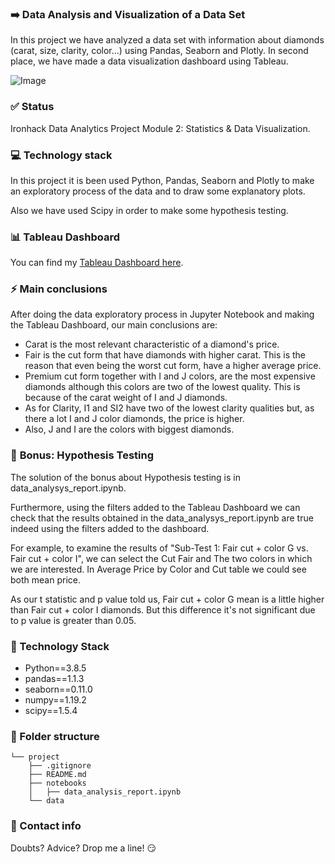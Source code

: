 
### :arrow_right: **Data Analysis and Visualization of a Data Set** 
In this project we have analyzed a data set with information about diamonds (carat, size, clarity, color...) using Pandas, Seaborn and Plotly. In second place, we have made a data visualization dashboard using Tableau.

![Image](https://cisp.cachefly.net/assets/articles/images/resized/0000891341_resized_diamonds1022.jpg)

### :white_check_mark: **Status**
Ironhack Data Analytics Project Module 2: Statistics & Data Visualization.

### :computer: **Technology stack**
In this project it is been used Python, Pandas, Seaborn and Plotly to make an exploratory process of the data and to draw some explanatory plots.

Also we have used Scipy in order to make some hypothesis testing.

### :bar_chart: **Tableau Dashboard**
You can find my [Tableau Dashboard here](https://public.tableau.com/profile/sara.hern.ndez#!/vizhome/ih_datamadpt0420_project_m2_16141539604710/DiamondDashboard?publish=yes). 

### :zap: **Main conclusions**
After doing the data exploratory process in Jupyter Notebook and making the Tableau Dashboard, our main conclusions are:
- Carat is the most relevant characteristic of a diamond's price.
- Fair is the cut form that have diamonds with higher carat. This is the reason that even being the worst cut form, have a higher average price.
- Premium cut form together with I and J colors, are the most expensive diamonds although this colors are two of the lowest quality. This is because of the carat weight of I and J diamonds.
- As for Clarity, I1 and SI2 have two of the lowest clarity qualities but, as there a lot I and J color diamonds, the price is higher.
- Also, J and I are the colors with biggest diamonds.

### :rocket: **Bonus: Hypothesis Testing**
The solution of the bonus about Hypothesis testing is in data_analysys_report.ipynb.

Furthermore, using the filters added to the Tableau Dashboard we can check that the results obtained in the data_analysys_report.ipynb are true indeed using the filters added to the dashboard.

For example, to examine the results of "Sub-Test 1: Fair cut + color G vs. Fair cut + color I", we can select the Cut Fair and The two colors in which we are interested. In Average Price by Color and Cut table we could see both mean price. 

As our t statistic and p value told us, Fair cut + color G mean is a little higher than Fair cut + color I diamonds. But this difference it's not significant due to p value is greater than 0.05.


### :wrench: Technology Stack
- Python==3.8.5
- pandas==1.1.3
- seaborn==0.11.0
- numpy==1.19.2
- scipy==1.5.4


### :file_folder: Folder structure
```
└── project
    ├── .gitignore
    ├── README.md
    ├── notebooks
    │   ├── data_analysis_report.ipynb
    └── data
```

### :love_letter: Contact info
Doubts? Advice? Drop me a line! :smirk:

